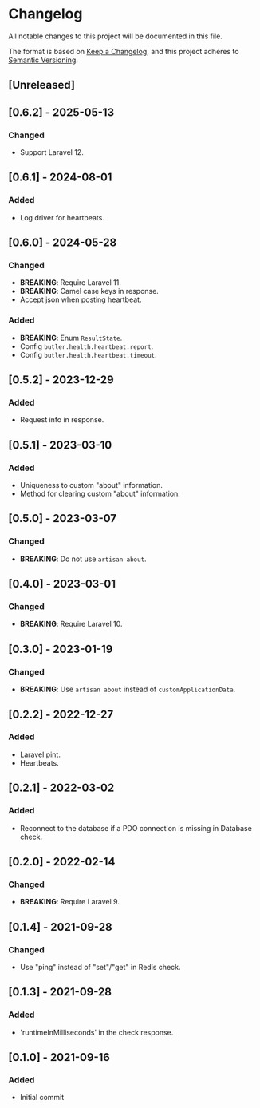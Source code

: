 # Changelog

All notable changes to this project will be documented in this file.

The format is based on [Keep a Changelog](https://keepachangelog.com/en/1.0.0/),
and this project adheres to [Semantic Versioning](https://semver.org/spec/v2.0.0.html).

## [Unreleased]


## [0.6.2] - 2025-05-13

### Changed
- Support Laravel 12.


## [0.6.1] - 2024-08-01
### Added
- Log driver for heartbeats.

## [0.6.0] - 2024-05-28
### Changed
- **BREAKING**: Require Laravel 11.
- **BREAKING**: Camel case keys in response.
- Accept json when posting heartbeat.

### Added
- **BREAKING**: Enum `ResultState`.
- Config `butler.health.heartbeat.report`.
- Config `butler.health.heartbeat.timeout`.

## [0.5.2] - 2023-12-29
### Added
- Request info in response.

## [0.5.1] - 2023-03-10
### Added
- Uniqueness to custom "about" information.
- Method for clearing custom "about" information.

## [0.5.0] - 2023-03-07
### Changed
- **BREAKING**: Do not use `artisan about`.

## [0.4.0] - 2023-03-01
### Changed
- **BREAKING**: Require Laravel 10.

## [0.3.0] - 2023-01-19
### Changed
- **BREAKING**: Use `artisan about` instead of `customApplicationData`.

## [0.2.2] - 2022-12-27
### Added
- Laravel pint.
- Heartbeats.

## [0.2.1] - 2022-03-02
### Added
- Reconnect to the database if a PDO connection is missing in Database check.

## [0.2.0] - 2022-02-14
### Changed
- **BREAKING**: Require Laravel 9.

## [0.1.4] - 2021-09-28
### Changed
- Use "ping" instead of "set"/"get" in Redis check.

## [0.1.3] - 2021-09-28
### Added
- 'runtimeInMilliseconds' in the check response.

## [0.1.0] - 2021-09-16
### Added
- Initial commit
